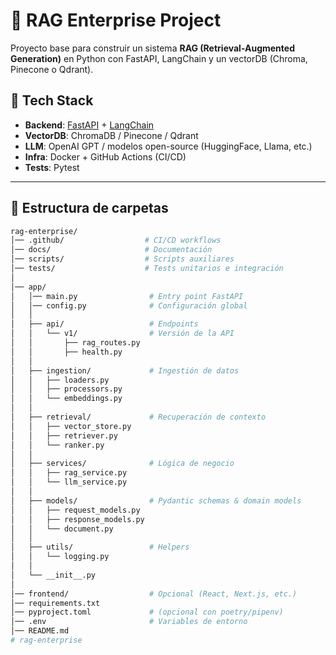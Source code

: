 # 🧠 RAG Enterprise Project

Proyecto base para construir un sistema **RAG (Retrieval-Augmented Generation)** en Python con FastAPI, LangChain y un vectorDB (Chroma, Pinecone o Qdrant).

## 🚀 Tech Stack

- **Backend**: [FastAPI](https://fastapi.tiangolo.com/) + [LangChain](https://www.langchain.com/)  
- **VectorDB**: ChromaDB / Pinecone / Qdrant  
- **LLM**: OpenAI GPT / modelos open-source (HuggingFace, Llama, etc.)  
- **Infra**: Docker + GitHub Actions (CI/CD)  
- **Tests**: Pytest  

---

## 📂 Estructura de carpetas

```bash
rag-enterprise/
│── .github/                  # CI/CD workflows
│── docs/                     # Documentación
│── scripts/                  # Scripts auxiliares
│── tests/                    # Tests unitarios e integración
│
│── app/
│   │── main.py                # Entry point FastAPI
│   │── config.py              # Configuración global
│   │
│   ├── api/                   # Endpoints
│   │   └── v1/                # Versión de la API
│   │       ├── rag_routes.py
│   │       ├── health.py
│   │
│   ├── ingestion/             # Ingestión de datos
│   │   ├── loaders.py
│   │   ├── processors.py
│   │   └── embeddings.py
│   │
│   ├── retrieval/             # Recuperación de contexto
│   │   ├── vector_store.py
│   │   ├── retriever.py
│   │   └── ranker.py
│   │
│   ├── services/              # Lógica de negocio
│   │   ├── rag_service.py
│   │   └── llm_service.py
│   │
│   ├── models/                # Pydantic schemas & domain models
│   │   ├── request_models.py
│   │   ├── response_models.py
│   │   └── document.py
│   │
│   ├── utils/                 # Helpers
│   │   └── logging.py
│   │
│   └── __init__.py
│
│── frontend/                  # Opcional (React, Next.js, etc.)
│── requirements.txt
│── pyproject.toml             # (opcional con poetry/pipenv)
│── .env                       # Variables de entorno
│── README.md
# rag-enterprise
